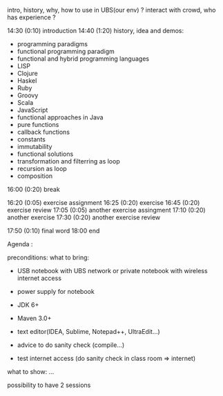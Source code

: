 intro, history, why, how to use in UBS(our env) ? interact with crowd, who has experience ?

14:30 (0:10) introduction
14:40 (1:20) history, idea and demos:
- programming paradigms
- functional programming paradigm
- functional and hybrid programming languages
 - LISP
 - Clojure
 - Haskel
 - Ruby
 - Groovy
 - Scala
 - JavaScript
- functional approaches in Java
 - pure functions
 - callback functions
 - constants
 - immutability
- functional solutions
 - transformation and filterring as loop
 - recursion as loop
 - composition

16:00 (0:20) break

16:20 (0:05) exercise assignment
16:25 (0:20) exercise
16:45 (0:20) exercise review
17:05 (0:05) another exercise assingment
17:10 (0:20) another exercise
17:30 (0:20) another exercise review

17:50 (0:10) final word
18:00 end


Agenda :

preconditions:
what to bring:
- USB notebook with UBS network or private notebook with wireless internet access
- power supply for notebook
- JDK 6+
- Maven 3.0+
- text editor(IDEA, Sublime, Notepad++, UltraEdit...)
- advice to do sanity check (compile...)

- test internet access (do sanity check in class room => internet)

what to show:
...



possibility to have 2 sessions
